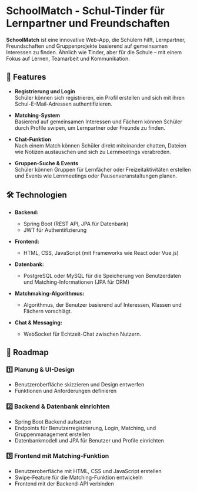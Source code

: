# SchoolMatch - Schul-Tinder für Lernpartner und Freundschaften

**SchoolMatch** ist eine innovative Web-App, die Schülern hilft, Lernpartner, Freundschaften und Gruppenprojekte basierend auf gemeinsamen Interessen zu finden. Ähnlich wie Tinder, aber für die Schule – mit einem Fokus auf Lernen, Teamarbeit und Kommunikation.

## 🚀 Features

- **Registrierung und Login**  
  Schüler können sich registrieren, ein Profil erstellen und sich mit ihren Schul-E-Mail-Adressen authentifizieren.

- **Matching-System**  
  Basierend auf gemeinsamen Interessen und Fächern können Schüler durch Profile swipen, um Lernpartner oder Freunde zu finden.

- **Chat-Funktion**  
  Nach einem Match können Schüler direkt miteinander chatten, Dateien wie Notizen austauschen und sich zu Lernmeetings verabreden.

- **Gruppen-Suche & Events**  
  Schüler können Gruppen für Lernfächer oder Freizeitaktivitäten erstellen und Events wie Lernmeetings oder Pausenveranstaltungen planen.

## 🛠️ Technologien

- **Backend:**  
  - Spring Boot (REST API, JPA für Datenbank)
  - JWT für Authentifizierung

- **Frontend:**  
  - HTML, CSS, JavaScript (mit Frameworks wie React oder Vue.js)

- **Datenbank:**  
  - PostgreSQL oder MySQL für die Speicherung von Benutzerdaten und Matching-Informationen (JPA für ORM)

- **Matchmaking-Algorithmus:**  
  - Algorithmus, der Benutzer basierend auf Interessen, Klassen und Fächern vorschlägt.

- **Chat & Messaging:**  
  - WebSocket für Echtzeit-Chat zwischen Nutzern.

## 📅 Roadmap

### **1️⃣ Planung & UI-Design**  
- Benutzeroberfläche skizzieren und Design entwerfen  
- Funktionen und Anforderungen definieren

### **2️⃣ Backend & Datenbank einrichten**  
- Spring Boot Backend aufsetzen  
- Endpoints für Benutzerregistrierung, Login, Matching, und Gruppenmanagement erstellen  
- Datenbankmodell und JPA für Benutzer und Profile einrichten

### **3️⃣ Frontend mit Matching-Funktion**  
- Benutzeroberfläche mit HTML, CSS und JavaScript erstellen  
- Swipe-Feature für die Matching-Funktion entwickeln  
- Frontend mit der Backend-API verbinden

